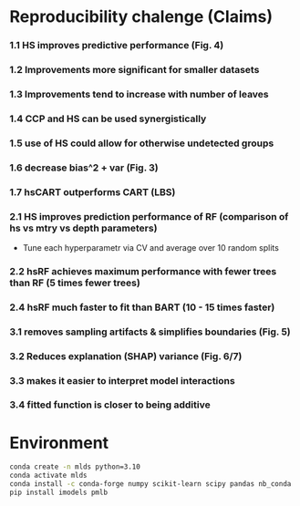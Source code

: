 # Reproducibility chalenge (Claims)

###  1.1 HS improves predictive performance (Fig. 4)

### 1.2 Improvements more significant for smaller datasets

### 1.3 Improvements tend to increase with number of leaves

### 1.4 CCP and HS can be used synergistically

### 1.5 use of HS could allow for otherwise undetected groups

### 1.6 decrease bias^2 + var (Fig. 3)

### 1.7 hsCART outperforms CART (LBS)

### 2.1 HS improves prediction performance of RF (comparison of hs vs mtry vs depth parameters)

* Tune each hyperparametr via CV and average over 10 random splits

### 2.2 hsRF achieves maximum performance with fewer trees than RF (5 times fewer trees)

### 2.4 hsRF much faster to fit than BART (10 - 15 times faster)

### 3.1 removes sampling artifacts & simplifies boundaries (Fig. 5)

### 3.2 Reduces explanation (SHAP) variance (Fig. 6/7)

### 3.3 makes it easier to interpret model interactions

### 3.4 fitted function is closer to being additive 

# Environment

```bash
conda create -n mlds python=3.10
conda activate mlds
conda install -c conda-forge numpy scikit-learn scipy pandas nb_conda
pip install imodels pmlb
```